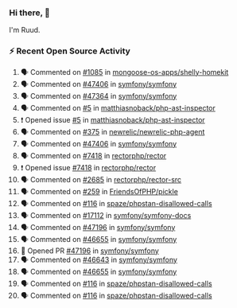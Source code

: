 ### Hi there, 👋

I'm Ruud.
 
### :zap: Recent Open Source Activity

<!--START_SECTION:activity-->
1. 🗣 Commented on [#1085](https://github.com/mongoose-os-apps/shelly-homekit/issues/1085) in [mongoose-os-apps/shelly-homekit](https://github.com/mongoose-os-apps/shelly-homekit)
2. 🗣 Commented on [#47406](https://github.com/symfony/symfony/issues/47406) in [symfony/symfony](https://github.com/symfony/symfony)
3. 🗣 Commented on [#47364](https://github.com/symfony/symfony/issues/47364) in [symfony/symfony](https://github.com/symfony/symfony)
4. 🗣 Commented on [#5](https://github.com/matthiasnoback/php-ast-inspector/issues/5) in [matthiasnoback/php-ast-inspector](https://github.com/matthiasnoback/php-ast-inspector)
5. ❗️ Opened issue [#5](https://github.com/matthiasnoback/php-ast-inspector/issues/5) in [matthiasnoback/php-ast-inspector](https://github.com/matthiasnoback/php-ast-inspector)
6. 🗣 Commented on [#375](https://github.com/newrelic/newrelic-php-agent/issues/375) in [newrelic/newrelic-php-agent](https://github.com/newrelic/newrelic-php-agent)
7. 🗣 Commented on [#47406](https://github.com/symfony/symfony/issues/47406) in [symfony/symfony](https://github.com/symfony/symfony)
8. 🗣 Commented on [#7418](https://github.com/rectorphp/rector/issues/7418) in [rectorphp/rector](https://github.com/rectorphp/rector)
9. ❗️ Opened issue [#7418](https://github.com/rectorphp/rector/issues/7418) in [rectorphp/rector](https://github.com/rectorphp/rector)
10. 🗣 Commented on [#2685](https://github.com/rectorphp/rector-src/issues/2685) in [rectorphp/rector-src](https://github.com/rectorphp/rector-src)
11. 🗣 Commented on [#259](https://github.com/FriendsOfPHP/pickle/issues/259) in [FriendsOfPHP/pickle](https://github.com/FriendsOfPHP/pickle)
12. 🗣 Commented on [#116](https://github.com/spaze/phpstan-disallowed-calls/issues/116) in [spaze/phpstan-disallowed-calls](https://github.com/spaze/phpstan-disallowed-calls)
13. 🗣 Commented on [#17112](https://github.com/symfony/symfony-docs/issues/17112) in [symfony/symfony-docs](https://github.com/symfony/symfony-docs)
14. 🗣 Commented on [#47196](https://github.com/symfony/symfony/issues/47196) in [symfony/symfony](https://github.com/symfony/symfony)
15. 🗣 Commented on [#46655](https://github.com/symfony/symfony/issues/46655) in [symfony/symfony](https://github.com/symfony/symfony)
16. 💪 Opened PR [#47196](https://github.com/symfony/symfony/pull/47196) in [symfony/symfony](https://github.com/symfony/symfony)
17. 🗣 Commented on [#46643](https://github.com/symfony/symfony/issues/46643) in [symfony/symfony](https://github.com/symfony/symfony)
18. 🗣 Commented on [#46655](https://github.com/symfony/symfony/issues/46655) in [symfony/symfony](https://github.com/symfony/symfony)
19. 🗣 Commented on [#116](https://github.com/spaze/phpstan-disallowed-calls/issues/116) in [spaze/phpstan-disallowed-calls](https://github.com/spaze/phpstan-disallowed-calls)
20. 🗣 Commented on [#116](https://github.com/spaze/phpstan-disallowed-calls/issues/116) in [spaze/phpstan-disallowed-calls](https://github.com/spaze/phpstan-disallowed-calls)
<!--END_SECTION:activity-->
